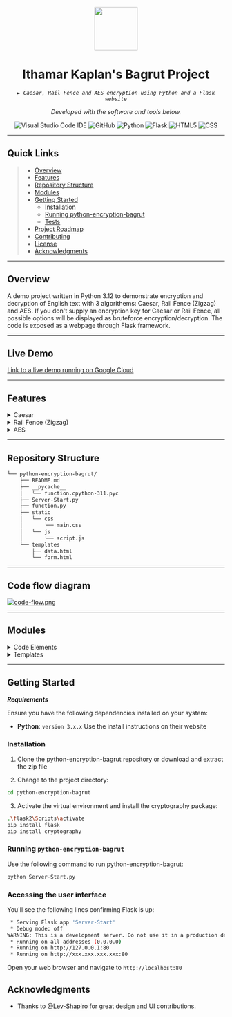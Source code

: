 <p align="center">
  <img src="https://upload.wikimedia.org/wikipedia/he/thumb/1/15/Ministry_of_Education.svg/1200px-Ministry_of_Education.svg.png" width="100" />
</p>
<p align="center">
    <h1 align="center">Ithamar Kaplan's Bagrut Project</h1>
</p>
<p align="center">
    <em><code>► Caesar, Rail Fence and AES encryption using Python and a Flask website</code></em>
</p>
<p>
<p align="center">
		<em>Developed with the software and tools below.</em>
</p>
<p align="center">
	<img src="https://img.shields.io/badge/Visual%20Studio%20Code-007ACC?style=flat&logo=visualstudiocode&logoColor=white" alt="Visual Studio Code IDE">
	<img src="https://img.shields.io/badge/GitHub-100000?style=flat&logo=github&logoColor=white" alt="GitHub">
	<img src="https://img.shields.io/badge/Python-3776AB?style=flat&logo=python&logoColor=white" alt="Python">
	<img src="https://img.shields.io/badge/Flask-000000?style=flat&logo=flask&logoColor=white" alt="Flask">
	<img src="https://img.shields.io/badge/HTML5-E34F26.svg?style=flat&logo=HTML5&logoColor=white" alt="HTML5">
	<img src="https://img.shields.io/badge/CSS-239120?&style=flat&logo=css3&logoColor=white" alt="CSS">
</p>
<hr>

##  Quick Links

> - [ Overview](#-overview)
> - [ Features](#-features)
> - [ Repository Structure](#-repository-structure)
> - [ Modules](#-modules)
> - [ Getting Started](#-getting-started)
>   - [ Installation](#-installation)
>   - [Running python-encryption-bagrut](#-running-python-encryption-bagrut)
>   - [ Tests](#-tests)
> - [ Project Roadmap](#-project-roadmap)
> - [ Contributing](#-contributing)
> - [ License](#-license)
> - [ Acknowledgments](#-acknowledgments)

---

##  Overview

A demo project written in Python 3.12 to demonstrate encryption and decryption of English text with 3 algorithems: Caesar, Rail Fence (Zigzag) and AES. If you don't supply an encryption key for Caesar or Rail Fence, all possible options will be displayed as bruteforce encryption/decryption. The code is exposed as a webpage through Flask framework.

---

##  Live Demo

[Link to a live demo running on Google Cloud](http://ithamarbagrut.duckdns.org:5000)

---

##  Features

<details closed><summary>Caesar</summary>
<ul>
  <li>Encryption, supplying an integer numerical key</li>
  <li>Decryption, supplying an integer numerical key</li>
  <li>Encryption/Decryption, without supplying a key - displaying all possible 25 options</li>
</ul>
</details>
<details closed><summary>Rail Fence (Zigzag)</summary>
<ul>
  <li>Encryption, supplying an integer numerical key</li>
  <li>Decryption, supplying an integer numerical key</li>
  <li>Encryption/Decryption, without supplying a key - displaying all possible 25 options</li>
</ul>
</details>
<details closed><summary>AES</summary>
<ul>
  <li>Encryption, using a random key and pre-generated password</li>
  <li>Decryption, extracting the key from the message using the pre-generated password</li>
</ul>
</details>

---

##  Repository Structure

```sh
└── python-encryption-bagrut/
    ├── README.md
    ├── __pycache__
    │   └── function.cpython-311.pyc
    ├── Server-Start.py
    ├── function.py
    ├── static
    │   └── css
    │       └── main.css
    │   └── js
    │       └── script.js
    └── templates
        ├── data.html
        └── form.html
```

---
##  Code flow diagram

[![code-flow.png](https://i.postimg.cc/7ZXXbqKr/code-flow.png)](https://postimg.cc/PCp1RnGS)

---

##  Modules

<details closed><summary>Code Elements</summary>

| File                                                                                                | Summary                         |
| ---                                                                                                 | ---                             |
| [function.py](https://github.com/ithamarkap/python-encryption-bagrut/blob/master/function.py)       | <code>► Main file that holds all the encryption/decryption functions</code> |
| [Server-Start.py](https://github.com/ithamarkap/python-encryption-bagrut/blob/master/Server-Start.py) | <code>► Flask container that handles HTTP requests and distributes them to functions in function.py</code> |

</details>

<details closed><summary>Templates</summary>
| File                                                                                                | Summary                         |
| ---                                                                                                 | ---                             |
| [form.html](https://github.com/ithamarkap/python-encryption-bagrut/blob/master/templates/form.html) | <code>► Input form</code> |
| [data.html](https://github.com/ithamarkap/python-encryption-bagrut/blob/master/templates/data.html) | <code>► Result output</code> |

</details>

---

##  Getting Started

***Requirements***

Ensure you have the following dependencies installed on your system:

* **Python**: `version 3.x.x` Use the install instructions on their website

###  Installation

1. Clone the python-encryption-bagrut repository or download and extract the zip file

2. Change to the project directory:

```sh
cd python-encryption-bagrut
```

3. Activate the virtual environment and install the cryptography package:

```sh
.\flask2\Scripts\activate
pip install flask
pip install cryptography
```

###  Running `python-encryption-bagrut`

Use the following command to run python-encryption-bagrut:

```sh
python Server-Start.py
```

###  Accessing the user interface
You'll see the following lines confirming Flask is up:

```sh
 * Serving Flask app 'Server-Start'
 * Debug mode: off
WARNING: This is a development server. Do not use it in a production deployment. Use a production WSGI server instead.
 * Running on all addresses (0.0.0.0)
 * Running on http://127.0.0.1:80
 * Running on http://xxx.xxx.xxx.xxx:80
```
Open your web browser and navigate to `http://localhost:80`

##  Acknowledgments

- Thanks to [@Lev-Shapiro](https://github.com/Lev-Shapiro) for great design and UI contributions.
